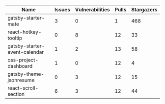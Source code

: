 | Name | Issues | Vulnerabilities | Pulls | Stargazers |
| ----- | ----- | ----- | ----- | ----- |
| gatsby-starter-mate | 3 | 0 | 1 | 468 |
| react-hotkey-tooltip | 0 | 8 | 12 | 33 |
| gatsby-starter-event-calendar | 1 | 2 | 13 | 58 |
| oss-project-dashboard | 1 | 0 | 12 | 4 |
| gatsby-theme-jsonresume | 0 | 3 | 12 | 15 |
| react-scroll-section | 6 | 3 | 12 | 44 |